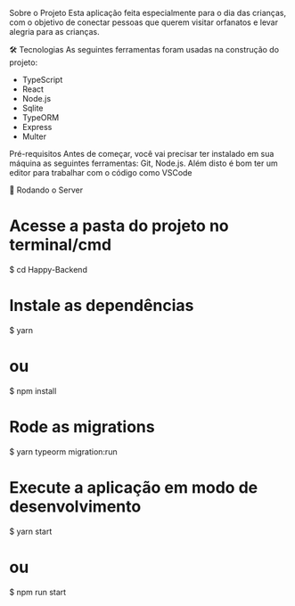 Sobre o Projeto
Esta aplicação feita especialmente para o dia das crianças, com o objetivo de conectar pessoas que querem visitar orfanatos e levar alegria para as crianças.

🛠 Tecnologias
As seguintes ferramentas foram usadas na construção do projeto:

- TypeScript
- React
- Node.js
- Sqlite
- TypeORM
- Express
- Multer

Pré-requisitos
Antes de começar, você vai precisar ter instalado em sua máquina as seguintes ferramentas: Git, Node.js. Além disto é bom ter um editor para trabalhar com o código como VSCode

🎲 Rodando o Server

# Acesse a pasta do projeto no terminal/cmd
$ cd Happy-Backend

# Instale as dependências
$ yarn
# ou
$ npm install

# Rode as migrations
$ yarn typeorm migration:run

# Execute a aplicação em modo de desenvolvimento
$ yarn start
# ou
$ npm run start